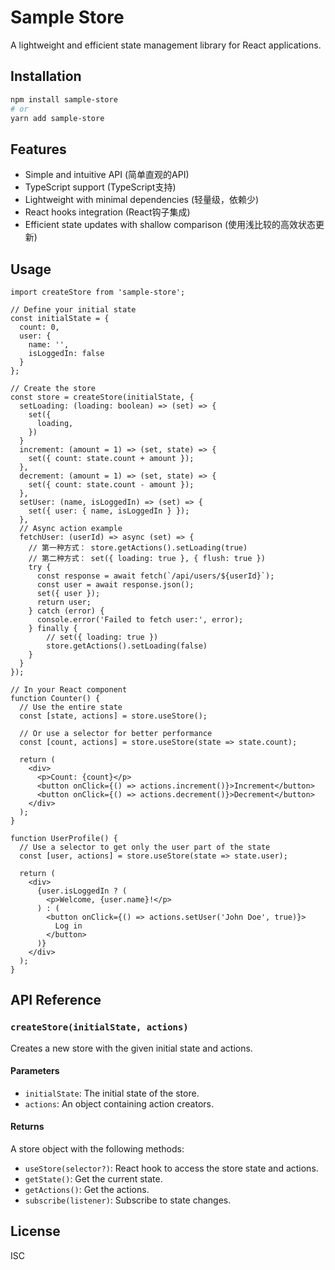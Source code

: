 # Sample Store

A lightweight and efficient state management library for React applications.

## Installation

```bash
npm install sample-store
# or
yarn add sample-store
```

## Features

- Simple and intuitive API (简单直观的API)
- TypeScript support (TypeScript支持)
- Lightweight with minimal dependencies (轻量级，依赖少)
- React hooks integration (React钩子集成)
- Efficient state updates with shallow comparison (使用浅比较的高效状态更新)

## Usage

```tsx
import createStore from 'sample-store';

// Define your initial state
const initialState = {
  count: 0,
  user: {
    name: '',
    isLoggedIn: false
  }
};

// Create the store
const store = createStore(initialState, {
  setLoading: (loading: boolean) => (set) => {
    set({
      loading,
    })
  }
  increment: (amount = 1) => (set, state) => {
    set({ count: state.count + amount });
  },
  decrement: (amount = 1) => (set, state) => {
    set({ count: state.count - amount });
  },
  setUser: (name, isLoggedIn) => (set) => {
    set({ user: { name, isLoggedIn } });
  },
  // Async action example
  fetchUser: (userId) => async (set) => {
    // 第一种方式： store.getActions().setLoading(true)
    // 第二种方式： set({ loading: true }, { flush: true })
    try {
      const response = await fetch(`/api/users/${userId}`);
      const user = await response.json();
      set({ user });
      return user;
    } catch (error) {
      console.error('Failed to fetch user:', error);
    } finally {
        // set({ loading: true })
        store.getActions().setLoading(false)
    }
  }
});

// In your React component
function Counter() {
  // Use the entire state
  const [state, actions] = store.useStore();
  
  // Or use a selector for better performance
  const [count, actions] = store.useStore(state => state.count);
  
  return (
    <div>
      <p>Count: {count}</p>
      <button onClick={() => actions.increment()}>Increment</button>
      <button onClick={() => actions.decrement()}>Decrement</button>
    </div>
  );
}

function UserProfile() {
  // Use a selector to get only the user part of the state
  const [user, actions] = store.useStore(state => state.user);
  
  return (
    <div>
      {user.isLoggedIn ? (
        <p>Welcome, {user.name}!</p>
      ) : (
        <button onClick={() => actions.setUser('John Doe', true)}>
          Log in
        </button>
      )}
    </div>
  );
}
```

## API Reference

### `createStore(initialState, actions)`

Creates a new store with the given initial state and actions.

#### Parameters

- `initialState`: The initial state of the store.
- `actions`: An object containing action creators.

#### Returns

A store object with the following methods:

- `useStore(selector?)`: React hook to access the store state and actions.
- `getState()`: Get the current state.
- `getActions()`: Get the actions.
- `subscribe(listener)`: Subscribe to state changes.

## License

ISC